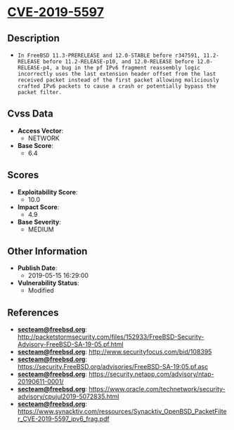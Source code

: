 
# [CVE-2019-5597](http://packetstormsecurity.com/files/152933/FreeBSD-Security-Advisory-FreeBSD-SA-19-05.pf.html)

## Description

- `In FreeBSD 11.3-PRERELEASE and 12.0-STABLE before r347591, 11.2-RELEASE before 11.2-RELEASE-p10, and 12.0-RELEASE before 12.0-RELEASE-p4, a bug in the pf IPv6 fragment reassembly logic incorrectly uses the last extension header offset from the last received packet instead of the first packet allowing maliciously crafted IPv6 packets to cause a crash or potentially bypass the packet filter.`

## Cvss Data

- **Access Vector**:
  - NETWORK
- **Base Score**:
  - 6.4

## Scores

- **Exploitability Score**:
  - 10.0
- **Impact Score**:
  - 4.9
- **Base Severity**:
  - MEDIUM

## Other Information

- **Publish Date**:
  - 2019-05-15 16:29:00
- **Vulnerability Status**:
  - Modified

## References

- **secteam@freebsd.org**: http://packetstormsecurity.com/files/152933/FreeBSD-Security-Advisory-FreeBSD-SA-19-05.pf.html
- **secteam@freebsd.org**: http://www.securityfocus.com/bid/108395
- **secteam@freebsd.org**: https://security.FreeBSD.org/advisories/FreeBSD-SA-19:05.pf.asc
- **secteam@freebsd.org**: https://security.netapp.com/advisory/ntap-20190611-0001/
- **secteam@freebsd.org**: https://www.oracle.com/technetwork/security-advisory/cpujul2019-5072835.html
- **secteam@freebsd.org**: https://www.synacktiv.com/ressources/Synacktiv_OpenBSD_PacketFilter_CVE-2019-5597_ipv6_frag.pdf
